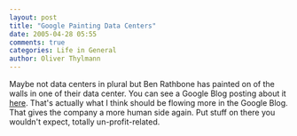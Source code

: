 ```yaml
---
layout: post
title: "Google Painting Data Centers"
date: 2005-04-28 05:55
comments: true
categories: Life in General
author: Oliver Thylmann
---
```



Maybe not data centers in plural but Ben Rathbone has painted on of the walls in one of their data center. You can see a Google Blog posting about it [here](http://www.google.com/googleblog/2005/04/i-googlebot.html). That's actually what I think should be flowing more in the Google Blog. That gives the company a more human side again. Put stuff on there you wouldn't expect, totally un-profit-related.

